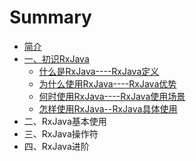 # Summary

* [简介](README.md)
* [一、初识RxJava](chapter1.md)
  * [什么是RxJava----RxJava定义](chapter1/shi-yao-shi-rxjava.md)
  * [为什么使用RxJava----RxJava优势](chapter1/wei-shi-yao-shi-yong-rxjava-rxjava-you-shi.md)
  * [何时使用RxJava----RxJava使用场景](chapter1/he-shi-shi-yong-rxjava-rxjava-shi-yong-chang-jing.md)
  * [怎样使用RxJava--RxJava具体使用](chapter1/zen-yang-shi-yong-rxjava-rxjava-ju-ti-shi-yong.md)
* 二、RxJava基本使用
* 三、RxJava操作符
* 四、RxJava进阶

